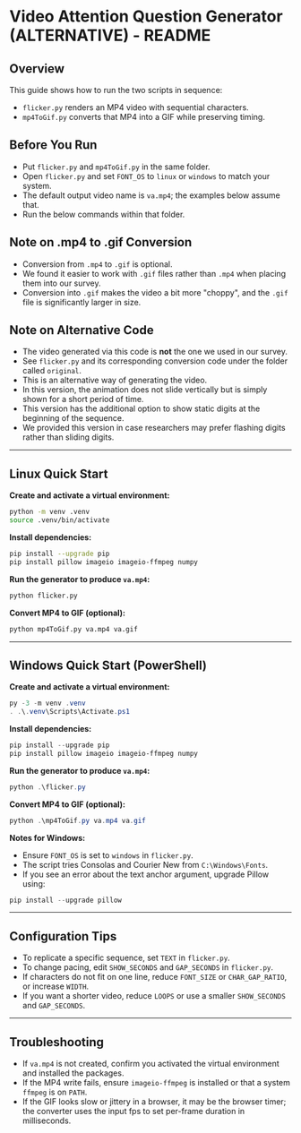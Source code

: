 # Video Attention Question Generator (ALTERNATIVE) - README

## Overview

This guide shows how to run the two scripts in sequence:

- `flicker.py` renders an MP4 video with sequential characters.
- `mp4ToGif.py` converts that MP4 into a GIF while preserving timing.

## Before You Run

- Put `flicker.py` and `mp4ToGif.py` in the same folder.
- Open `flicker.py` and set `FONT_OS` to `linux` or `windows` to match your system.
- The default output video name is `va.mp4`; the examples below assume that.
- Run the below commands within that folder.

## Note on .mp4 to .gif Conversion

- Conversion from `.mp4` to `.gif` is optional.
- We found it easier to work with `.gif` files rather than `.mp4` when placing them into our survey.
- Conversion into `.gif` makes the video a bit more "choppy", and the `.gif` file is significantly larger in size.

## Note on Alternative Code

- The video generated via this code is **not** the one we used in our survey.
- See `flicker.py` and its corresponding conversion code under the folder called `original`.
- This is an alternative way of generating the video.
- In this version, the animation does not slide vertically but is simply shown for a short period of time.
- This version has the additional option to show static digits at the beginning of the sequence.
- We provided this version in case researchers may prefer flashing digits rather than sliding digits.

---

## Linux Quick Start

**Create and activate a virtual environment:**

```bash
python -m venv .venv
source .venv/bin/activate
```

**Install dependencies:**

```bash
pip install --upgrade pip
pip install pillow imageio imageio-ffmpeg numpy
```

**Run the generator to produce `va.mp4`:**

```bash
python flicker.py
```

**Convert MP4 to GIF (optional):**

```bash
python mp4ToGif.py va.mp4 va.gif
```

---

## Windows Quick Start (PowerShell)

**Create and activate a virtual environment:**

```powershell
py -3 -m venv .venv
. .\.venv\Scripts\Activate.ps1
```

**Install dependencies:**

```powershell
pip install --upgrade pip
pip install pillow imageio imageio-ffmpeg numpy
```

**Run the generator to produce `va.mp4`:**

```powershell
python .\flicker.py
```

**Convert MP4 to GIF (optional):**

```powershell
python .\mp4ToGif.py va.mp4 va.gif
```

**Notes for Windows:**

- Ensure `FONT_OS` is set to `windows` in `flicker.py`.
- The script tries Consolas and Courier New from `C:\Windows\Fonts`.
- If you see an error about the text anchor argument, upgrade Pillow using:

```powershell
pip install --upgrade pillow
```

---

## Configuration Tips

- To replicate a specific sequence, set `TEXT` in `flicker.py`.
- To change pacing, edit `SHOW_SECONDS` and `GAP_SECONDS` in `flicker.py`.
- If characters do not fit on one line, reduce `FONT_SIZE` or `CHAR_GAP_RATIO`, or increase `WIDTH`.
- If you want a shorter video, reduce `LOOPS` or use a smaller `SHOW_SECONDS` and `GAP_SECONDS`.

---

## Troubleshooting

- If `va.mp4` is not created, confirm you activated the virtual environment and installed the packages.
- If the MP4 write fails, ensure `imageio-ffmpeg` is installed or that a system `ffmpeg` is on `PATH`.
- If the GIF looks slow or jittery in a browser, it may be the browser timer; the converter uses the input fps to set per-frame duration in milliseconds.
